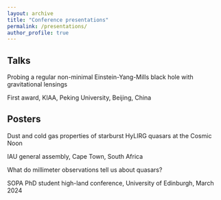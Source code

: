 ```yaml
---
layout: archive
title: "Conference presentations"
permalink: /presentations/
author_profile: true
---
```


Talks
-----
Probing a regular non-minimal Einstein-Yang-Mills black hole with gravitational lensings

First award, KIAA, Peking University, Beijing, China

Posters
-----
Dust and cold gas properties of starburst HyLIRG quasars at the Cosmic Noon

IAU general assembly, Cape Town, South Africa

What do millimeter observations tell us about quasars?

SOPA PhD student high-land conference, University of Edinburgh, March 2024
